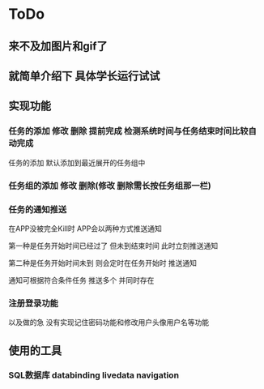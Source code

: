 # ToDo
## 来不及加图片和gif了
## 就简单介绍下 具体学长运行试试

## 实现功能

### 任务的添加 修改 删除 提前完成 检测系统时间与任务结束时间比较自动完成
任务的添加 默认添加到最近展开的任务组中

### 任务组的添加 修改 删除(修改 删除需长按任务组那一栏)

### 任务的通知推送
在APP没被完全Kill时 APP会以两种方式推送通知

第一种是任务开始时间已经过了 但未到结束时间 此时立刻推送通知

第二种是任务开始时间未到 则会定时在任务开始时 推送通知

通知可根据符合条件任务 推送多个 并同时存在

### 注册登录功能
以及做的急 没有实现记住密码功能和修改用户头像用户名等功能

## 使用的工具
### SQL数据库 databinding livedata navigation 
